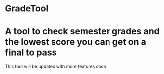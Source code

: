 ﻿# GradeTool
 <h1> A tool to check semester grades and the lowest score you can get on a final to pass</h1>
 <p> This tool will be updated with more features soon</p>
